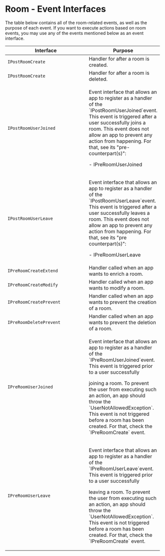 # Room - Event Interfaces

The table below contains all of the room-related events, as well as the purpose of each event. If you want to execute actions based on room events, you may use any of the events mentioned below as an event interface.

<table><thead><tr><th width="289.5">Interface</th><th>Purpose</th></tr></thead><tbody><tr><td><code>IPostRoomCreate</code></td><td>Handler for after a room is created.</td></tr><tr><td><code>IPostRoomCreate</code></td><td>Handler for after a room is deleted.</td></tr><tr><td><code>IPostRoomUserJoined</code></td><td><p>Event interface that allows an app to register as a handler of the `IPostRoomUserJoined`event. This event is triggered after a user successfully joins a room. This event does not allow an app to prevent any action from happening. For that, see its "pre-counterpart(s)":</p><p>- IPreRoomUserJoined</p></td></tr><tr><td><code>IPostRoomUserLeave</code></td><td><p>Event interface that allows an app to register as a handler of the `IPostRoomUserLeave`event. This event is triggered after a user successfully leaves a room. This event does not allow an app to prevent any action from happening. For that, see its "pre counterpart(s)":</p><p>- IPreRoomUserLeave</p></td></tr><tr><td><code>IPreRoomCreateExtend</code></td><td>Handler called when an app wants to enrich a room.</td></tr><tr><td><code>IPreRoomCreateModify</code></td><td>​​Handler called when an app wants to modify a room. </td></tr><tr><td><code>IPreRoomCreatePrevent</code></td><td>Handler called when an app wants to prevent the creation of a room. </td></tr><tr><td><code>IPreRoomDeletePrevent</code></td><td>Handler called when an app wants to prevent the deletion of a room. </td></tr><tr><td><code>IPreRoomUserJoined</code></td><td><p>Event interface that allows an app to register as a handler of the `IPreRoomUserJoined`event. This event is triggered prior to a user successfully</p><p>joining a room. To prevent the user from executing such an action, an app should throw the `UserNotAllowedException`. This event is not triggered before a room has been created. For that, check the `IPreRoomCreate` event.</p></td></tr><tr><td><code>IPreRoomUserLeave</code></td><td><p>Event interface that allows an app to register as a handler of the `IPreRoomUserLeave`event. This event is triggered prior to a user successfully</p><p>leaving a room. To prevent the user from executing such an action, an app should throw the `UserNotAllowedException`. This event is not triggered before a room has been created. For that, check the `IPreRoomCreate` event. </p></td></tr></tbody></table>
